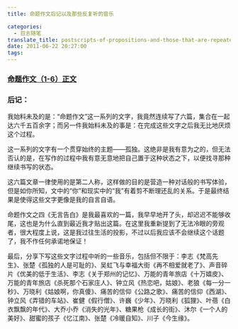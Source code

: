 ```yaml
---
title: 命题作文后记以及那些反复听的音乐

categories:
  - 日志随笔
translate_title: postscripts-of-propositions-and-those-that-are-repeatedly-listened-to
date: 2011-06-22 20:27:00
tags:
---
```


### [命题作文（1-6）正文](http://goo.gl/h0Vgk)

### 后记：

我始料未及的是：“命题作文”这一系列的文字，我竟然连续写了六篇，集合在一起达六千五百余字；而另一件我始料未及的事是：在完成这些文字之后我无比地厌烦这个过程。

这一系列的文字有一个贯穿始终的主题——孤独。这绝非是我有意为之的，但无法否认的是，在写作的过程中我有意无意地把自己置于这种状态之下，以便找寻那种继续书写的状态。

这六篇文章一律使用的是第二人称，这样做的目的是营造一种对话般的书写体验，但是如你所知，文中的“你”和现实中的“我”有着剪不断理还乱的关系。于是最终结果是使得这些文字更像是我的自言自语。

命题作文之四《无言告白》是我最喜欢的一篇，我早早地开了头，却迟迟不能够收尾，这也是为什么直到最近我才贴出这篇。在这里我重新提到了无法冷眼的旁观者，很大程度上说，这是我过往生活的投影，不过以后我应该不会继续这个话题了，我不作任何承诺地保证！

最后，分享下写这些文字过程中听的一些音乐，包括但不限于：李志《梵高先生》、张楚《孤独的人是可耻的》、吴虹飞与幸福大街《再不相爱就老了》、声音碎片《优美的低于生活》、李志《关于郑州的记忆》、万能的青年旅店《十万嬉皮》、万能的青年旅店《杀死那个石家庄人》、钟立风《热恋吧，姑娘》、老狼《每一分一秒》、万晓利《姑娘啊，你真傻》、痛苦的信仰《公路之歌》、痛苦的信仰《西湖》、钟立风《弄错的车站》、崔健《假行僧》、许巍《少年》、万晓利《狐狸》、叶蓓《白衣飘飘的年代》、大乔小乔《消失的光年》、糖果枪《成长的街》、沐尔《一个人的美好》、甜蜜的孩子《忆江南》、张楚《冷暖自知》、川子《今生缘》。